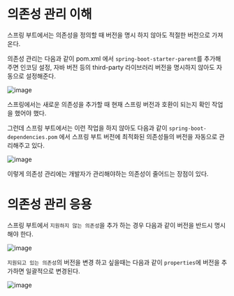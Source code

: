 # 의존성 관리 이해
스프링 부트에서는 의존성을 정의할 때 버전을 명시 하지 않아도 적절한 버전으로 가져온다.

의존성 관리는 다음과 같이 pom.xml 에서 `spring-boot-starter-parent`를 추가해 주면 인코딩 설정, 자바 버전 등의 third-party 라이브러리 버전을 명시하지 않아도 자동으로 설정해준다.

![image](https://user-images.githubusercontent.com/45548349/118984119-20c78600-b9b8-11eb-96b6-1680123393e0.png)

스프링에서는 새로운 의존성을 추가할 때 현재 스프링 버전과 호환이 되는지 확인 작업을 했어야 했다.

그런데 스프링 부트에서는 이런 작업을 하지 않아도 다음과 같이 `spring-boot-dependencies.pom` 에서 스프링 부트 버전에 최적화된 의존성들의 버전을 자동으로 관리해주고 있다.

![image](https://user-images.githubusercontent.com/45548349/118983834-cfb79200-b9b7-11eb-9ac7-9a664ba31737.png)

이렇게 의존성 관리에는 개발자가 관리해야하는 의존성이 줄어드는 장점이 있다.

# 의존성 관리 응용

스프링 부트에서 `지원하지 않는 의존성`을 추가 하는 경우 다음과 같이 버전을 반드시 명시해야 한다.

![image](https://user-images.githubusercontent.com/45548349/118989216-d268b600-b9bc-11eb-872b-50c12117d8d9.png)

`지원되고 있는 의존성`의 버전을 변경 하고 싶을때는 다음과 같이 `properties`에 버전을 추가하면 일괄적으로 변경된다.

![image](https://user-images.githubusercontent.com/45548349/118990418-d517db00-b9bd-11eb-9528-3481fa5b8562.png)
